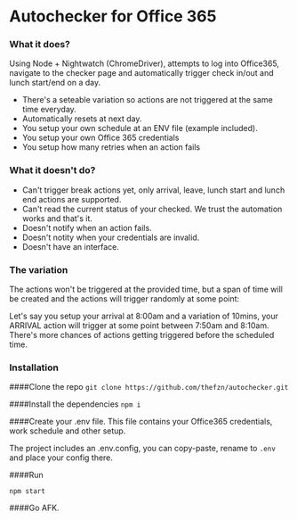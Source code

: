 # Autochecker for Office 365
### What it does?
Using Node + Nightwatch (ChromeDriver), attempts to log into Office365, navigate to the checker page and automatically trigger check in/out and lunch start/end on a day.
- There's a seteable variation so actions are not triggered at the same time everyday.
- Automatically resets at next day.
- You setup your own schedule at an ENV file (example included).
- You setup your own Office 365 credentials
- You setup how many retries when an action fails

### What it doesn't do?
- Can't trigger break actions yet, only arrival, leave, lunch start and lunch end actions are supported.
- Can't read the current status of your checked. We trust the automation works and that's it.
- Doesn't notify when an action fails.
- Doesn't notity when your credentials are invalid.
- Doesn't have an interface.

### The variation
The actions won't be triggered at the provided time, but a span of time will be created and the actions will trigger randomly at some point:

Let's say you setup your arrival at 8:00am and a variation of 10mins, your ARRIVAL action will trigger at some point between 7:50am and 8:10am. There's more chances of actions getting triggered before the scheduled time.

### Installation
####Clone the repo
```git clone https://github.com/thefzn/autochecker.git```

####Install the dependencies
```npm i```

####Create your .env file.
This file contains your Office365 credentials, work schedule and other setup.

The project includes an .env.config, you can copy-paste, rename to `.env` and place your config there.

####Run

```npm start```

####Go AFK.
